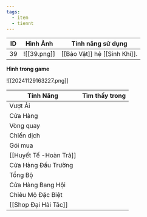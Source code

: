 ```yaml
---
tags:
  - item
  - tiennt
---
```


| ID  | Hình Ảnh    | Tính năng sử dụng            |
| --- | ----------- | ---------------------------- |
| 39  | ![[39.png]] | [[Bảo Vật]] hệ [[Sinh Khí]]. |

**Hình trong game**

![[20241129163227.png]]

| Tính Năng            | Tìm thấy trong |
| -------------------- | :------------: |
| Vượt Ải              |                |
| Cửa Hàng             |                |
| Vòng quay            |                |
| Chiến dịch           |                |
| Gói mua              |                |
| [[Huyết Tế -Hoàn Trả]]         |                |
| Cửa Hàng Đấu Trường  |                |
| Tổng Bộ              |                |
| Cửa Hàng Bang Hội    |                |
| Chiêu Mộ Đặc Biệt    |                |
| [[Shop Đại Hải Tăc]] |                |

